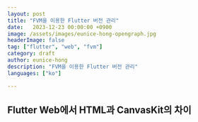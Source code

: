 ```yaml
---
layout: post
title: "FVM을 이용한 Flutter 버전 관리"
date:   2023-12-23 00:00:00 +0900
image: /assets/images/eunice-hong-opengraph.jpg
headerImage: false
tag: ["flutter", "web", "fvm"]
category: draft
author: eunice-hong
description: "FVM을 이용한 Flutter 버전 관리"
languages: ["ko"]

---
```


## Flutter Web에서 HTML과 CanvasKit의 차이